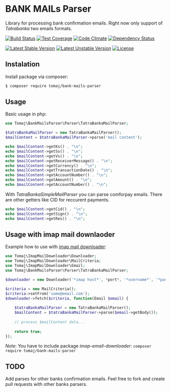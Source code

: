 BANK MAILs Parser
====================

Library for processing bank confirmation emails.
Right now only support of *Tatrabanka* two emails formats.


[![Build Status](https://secure.travis-ci.org/tomaj/bank-mails-parser.png)](http://travis-ci.org/tomaj/bank-mails-parser)
[![Test Coverage](https://codeclimate.com/github/tomaj/bank-mails-parser/badges/coverage.svg)](https://codeclimate.com/github/tomaj/bank-mails-parser/coverage)
[![Code Climate](https://codeclimate.com/github/tomaj/bank-mails-parser/badges/gpa.svg)](https://codeclimate.com/github/tomaj/bank-mails-parser)
[![Dependency Status](https://www.versioneye.com/user/projects/54cf3fe4de7924b7ed000621/badge.svg?style=flat)](https://www.versioneye.com/user/projects/54cf3fe4de7924b7ed000621)

[![Latest Stable Version](https://poser.pugx.org/tomaj/bank-mails-parser/v/stable.svg)](https://packagist.org/packages/tomaj/bank-mails-parser)
[![Latest Unstable Version](https://poser.pugx.org/tomaj/bank-mails-parser/v/unstable.svg)](https://packagist.org/packages/tomaj/bank-mails-parser)
[![License](https://poser.pugx.org/tomaj/bank-mails-parser/license.svg)](https://packagist.org/packages/tomaj/bank-mails-parser)

Instalation
-----------

Install package via composer:

``` bash
$ composer require tomaj/bank-mails-parser
```

Usage
-----

Basic usage in php:

``` php
use Tomaj\BankMailsParser\Parser\TatraBankaMailParser;

$tatraBankaMailParser = new TatraBankaMailParser();
$mailContent = $tatraBankaMailParser->parse('mail content');

echo $mailContent->getKs() . "\n";
echo $mailContent->getSs() . "\n";
echo $mailContent->getVs() . "\n";
echo $mailContent->getReceiverMessage() . "\n";
echo $mailContent->getCurrency() . "\n";
echo $mailContent->getTransactionDate() . "\n";
echo $mailContent->getAccountNumber() . "\n";
echo $mailContent->getAmount() . "\n";
echo $mailContent->getAccountNumber() . "\n";
```

With *TatraBankaSimpleMailParser* you can parse comforpay emails. There are other getters like CID for reccurent payments.

``` php
echo $mailContent->getCid() . "\n";
echo $mailContent->getSign() . "\n";
echo $mailContent->getRes() . "\n";
```


Usage with imap mail downlaoder
-------------------------------

Example how to use with [imap mail downloader](https://github.com/tomaj/bank-mails-parser):

``` php
use Tomaj\ImapMailDownloader\Downloader;
use Tomaj\ImapMailDownloader\MailCriteria;
use Tomaj\ImapMailDownloader\Email;
use Tomaj\BankMailsParser\Parser\TatraBankaMailParser;

$downloader = new Downloader('*imap host*', *port*, '*username*', '*password*');

$criteria = new MailCriteria();
$criteria->setFrom('some@email.com');
$downloader->fetch($criteria, function(Email $email) {
    
    $tatraBankaMailParser = new TatraBankaMailParser();
	$mailContent = $tatraBankaMailParser->parse($email->getBody());
	
	// process $mailContent data...
	
	return true;
});
```

*Note*: You have to include package *imap-email-downloader*: ```composer require tomaj/bank-mails-parser```


TODO
----

Add parses for other banks confirmation emails.
Feel free to fork and create pull requests with other banks parsers.
